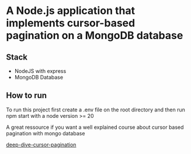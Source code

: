 # A Node.js application that implements cursor-based pagination on a MongoDB database

## Stack

- NodeJS with express
- MongoDB Database

## How to run

To run this project first create a .env file on the root directory and then run npm start with a node version >= 20

A great ressource if you want a well explained course about cursor based pagination with mongo database

[deep-dive-cursor-pagination](https://engage.so/blog/a-deep-dive-into-offset-and-cursor-based-pagination-in-mongodb/)
